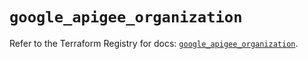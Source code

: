 # `google_apigee_organization`

Refer to the Terraform Registry for docs: [`google_apigee_organization`](https://registry.terraform.io/providers/hashicorp/google/6.2.0/docs/resources/apigee_organization).
